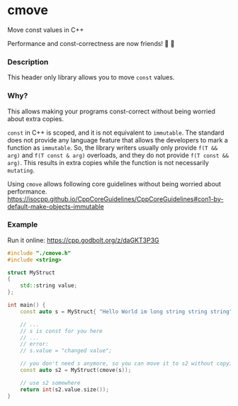# cmove

Move const values in C++

Performance and const-correctness are now friends! :tada: :rocket:

### Description

This header only library allows you to move `const` values.

### Why?

This allows making your programs const-correct without being worried about extra copies.

`const` in C++ is scoped, and it is not equivalent to `immutable`. The standard does not provide any language feature that allows the developers to mark a function as `immutable`. So, the library writers usually only provide `f(T && arg)` and `f(T const & arg)` overloads, and they do not provide `f(T const && arg)`. This results in extra copies while the function is not necessarily `mutating`.

Using `cmove` allows following core guidelines without being worried about performance.
https://isocpp.github.io/CppCoreGuidelines/CppCoreGuidelines#con1-by-default-make-objects-immutable

### Example

Run it online: https://cpp.godbolt.org/z/daGKT3P3G

```cpp
#include "./cmove.h"
#include <string>

struct MyStruct
{
    std::string value;
};

int main() {
    const auto s = MyStruct{ "Hello World im long string string string" };

    // ...
    // s is const for you here
    // ...
    // error:
    // s.value = "changed value";

    // you don't need s anymore, so you can move it to s2 without copying
    const auto s2 = MyStruct(cmove(s));

    // use s2 somewhere
    return int(s2.value.size());
}
```
